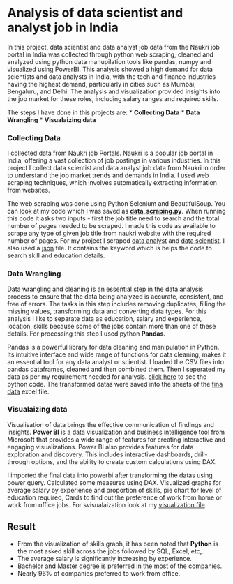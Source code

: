 # Analysis of data scientist and analyst job in India #

  In this project, data scientist and data analyst job data from the Naukri job portal in India was collected through python web scraping, cleaned and analyzed using python data manupilation tools like pandas, numpy and visualized using PowerBI. This analysis showed a high demand for data scientists and data analysts in India, with the tech and finance industries having the highest demand, particularly in cities such as Mumbai, Bengaluru, and Delhi. The analysis and visualization provided insights into the job market for these roles, including salary ranges and required skills.
  
  The steps I have done in this projects are:
    * **Collecting Data**
    * **Data Wrangling**
    * **Visualaizing data**
    
    
### Collecting Data
  I collected data from Naukri job Portals. Naukri is a popular job portal in India, offering a vast collection of job postings in various industries. In this project I collect data scientist and data analyst job data from Naukri in order to understand the job market trends and demands in India. I used web scraping techniques, which involves automatically extracting information from websites. 
  
  The web scraping was done using Python Selenium and BeautifulSoup. You can look at my code which I was saved as **[data_scraping.py](https://github.com/Poova53/Analysis-of-data-scientist-and-analyst-job-in-India/blob/d7f3206b73af38bfc99419ecf163ad53167db6b9/1.%20Scraping%20data/data_scraping.py)**. When running this code it asks two inputs - first the job title need to search and the total number of pages needed to be scraped. I made this code as available to scrape any type of given job title from naukri website with the required number of pages. For my project I scraped [data analyst](https://github.com/Poova53/Analysis-of-data-scientist-and-analyst-job-in-India/blob/d7f3206b73af38bfc99419ecf163ad53167db6b9/1.%20Scraping%20data/data%20analyst.csv) and [data scientist](https://github.com/Poova53/Analysis-of-data-scientist-and-analyst-job-in-India/blob/d7f3206b73af38bfc99419ecf163ad53167db6b9/1.%20Scraping%20data/data%20scientist.csv). I also used a [json](https://github.com/Poova53/Analysis-of-data-scientist-and-analyst-job-in-India/blob/d7f3206b73af38bfc99419ecf163ad53167db6b9/1.%20Scraping%20data/helper.json) file. It contains the keyword which is helps the code to search skill and education details.
  
  
### Data Wrangling
  Data wrangling and cleaning is an essential step in the data analysis process to ensure that the data being analyzed is accurate, consistent, and free of errors. The tasks in this step includes removing duplicates, filling the missing values, transforming data and converting data types. For this analysis I like to separate data as education, salary and experience, location, skills because some of the jobs contain more than one of these details. For processing this step I used python **Pandas**.
  
  Pandas is a powerful library for data cleaning and manipulation in Python. Its intuitive interface and wide range of functions for data cleaning, makes it an essential tool for any data analyst or scientist. I loaded the CSV files into pandas dataframes, cleaned and then combined them. Then I seperated my data as per my requirement needed for analysis. [click here](https://github.com/Poova53/Analysis-of-data-scientist-and-analyst-job-in-India/blob/d7f3206b73af38bfc99419ecf163ad53167db6b9/2.%20Cleaning%20data/data_cleaning.py) to see the python code. The transformed datas were saved into the sheets of the [fina data](https://github.com/Poova53/Analysis-of-data-scientist-and-analyst-job-in-India/blob/d7f3206b73af38bfc99419ecf163ad53167db6b9/2.%20Cleaning%20data/final_data/final_data.xlsx) excel file.
  
  
### Visualaizing data
   Visualisation of data brings the effective communication of findings and insights. **Power BI** is a data visualization and business intelligence tool from Microsoft that provides a wide range of features for creating interactive and engaging visualizations. Power BI also provides features for data exploration and discovery. This includes interactive dashboards, drill-through options, and the ability to create custom calculations using DAX.
    
   I imported the final data into powerbi after transforming the datas using power query. Calculated some measures using DAX. Visualized graphs for average salary by experience and proportion of skills, pie chart for level of education required, Cards to find out the preference of work from home or work from office jobs. For svisualaization look at my [visualization file](https://github.com/Poova53/Analysis-of-data-scientist-and-analyst-job-in-India/blob/d7f3206b73af38bfc99419ecf163ad53167db6b9/3.%20Visualizing%20data/analysis%20of%20data%20analyst%20and%20data%20scientist%20in%20India.pbix).
    
    
## Result ##
   * From the visualization of skills graph, it has been noted that **Python** is the most asked skill across the jobs followed by SQL, Excel, etc,.
   * The average salary is significantly increasing by experience.
   * Bachelor and Master degree is preferred in the most of the companies.
   * Nearly 96% of companies preferred to work from office.
